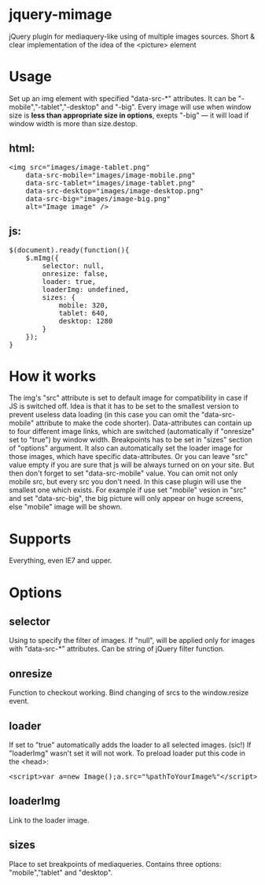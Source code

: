 jquery-mimage
=============

jQuery plugin for mediaquery-like using of multiple images sources. Short &amp; clear implementation of the idea of the &lt;picture> element

Usage
=====

Set up an img element with specified "data-src-*" attributes. It can be "-mobile","-tablet","-desktop" and "-big". Every image will use when window size is <b>less than appropriate size in options</b>, exepts "-big" — it will load if window width is more than size.destop.

html:
-----
<pre>&lt;img src="images/image-tablet.png" 
    data-src-mobile="images/image-mobile.png"
    data-src-tablet="images/image-tablet.png"
    data-src-desktop="images/image-desktop.png"
    data-src-big="images/image-big.png"
    alt="Image image" /></pre>

js:
---
<pre>$(document).ready(function(){
    $.mImg({
        selector: null,
        onresize: false,
        loader: true,
        loaderImg: undefined,
        sizes: {
            mobile: 320,
            tablet: 640,
            desktop: 1280
        }
    });
}</pre>

How it works
============
The img's "src" attribute is set to default image for compatibility in case if JS is switched off. Idea is that it has to be set to the smallest version to prevent useless data loading (in this case you can omit the "data-src-mobile" attribute to make the code shorter). Data-attributes can contain up to four different image links, which are switched (automatically if "onresize" set to "true") by window width. Breakpoints has to be set in "sizes" section of "options" argument. It also can automatically set the loader image for those images, which have specific data-attributes. Or you can leave "src" value empty if you are sure that js will be always turned on on your site. But then don't forget to set "data-src-mobile" value. You can omit not only mobile src, but every src you don't need. In this case plugin will use the smallest one which exists. For example if use set "mobile" vesion in "src" and set "data-src-big", the big picture will only appear on huge screens, else "mobile" image will be shown.

Supports
========
Everything, even IE7 and upper.

Options
=======

selector
--------
Using to specify the filter of images. If "null", will be applied only for images with "data-src-*" attributes. Can be string of jQuery filter function.

onresize
--------
Function to checkout working. Bind changing of srcs to the window.resize event.

loader
------
If set to "true" automatically adds the loader to all selected images. (sic!) If "loaderImg" wasn't set it will not work. To preload loader put this code in the &lt;head>:
<pre>&lt;script>var a=new Image();a.src="%pathToYourImage%"&lt;/script></pre>

loaderImg
---------
Link to the loader image.

sizes
-----
Place to set breakpoints of mediaqueries. Contains three options: "mobile","tablet" and "desktop".

